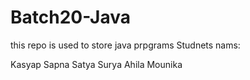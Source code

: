 # Batch20-Java
this repo is used to store java prpgrams
Studnets nams:

Kasyap
Sapna
Satya
Surya
Ahila
Mounika

